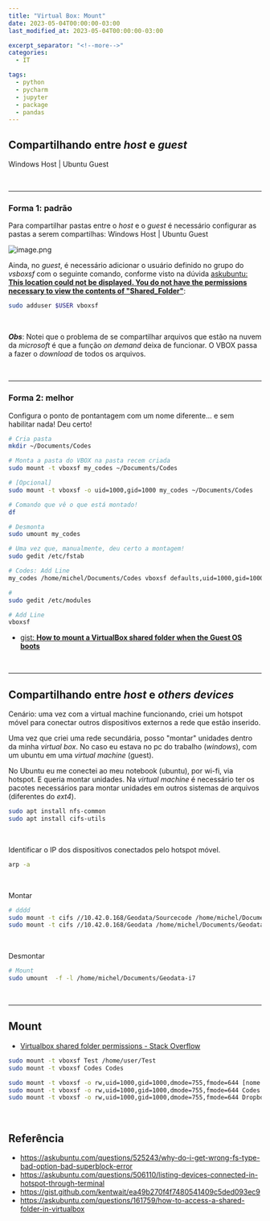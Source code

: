 ```yaml
---
title: "Virtual Box: Mount"
date: 2023-05-04T00:00:00-03:00
last_modified_at: 2023-05-04T00:00:00-03:00

excerpt_separator: "<!--more-->"
categories:
  - IT

tags:
  - python
  - pycharm
  - jupyter
  - package
  - pandas
---
```


## Compartilhando entre _host_ e _guest_

Windows Host | Ubuntu Guest

<br>

---

### Forma 1: padrão

Para compartilhar pastas entre o _host_ e o _guest_ é necessário configurar as pastas a serem compartilhas:
Windows Host | Ubuntu Guest

![image.png](https://i.imgur.com/WYtxNTy.png)

Ainda, no _guest_, é necessário adicionar o usuário definido no grupo do _vsboxsf_ com o seguinte comando, conforme visto na dúvida
[askubuntu: **This location could not be displayed. You do not have the permissions necessary to view the contents of "Shared_Folder"**](https://askubuntu.com/questions/890729/this-location-could-not-be-displayed-you-do-not-have-the-permissions-necessary):

```bash
sudo adduser $USER vboxsf
```

<br>

**_Obs_**: Notei que o problema de se compartilhar arquivos que estão na nuvem da _microsoft_ é que a função _on demand_ deixa de funcionar. O VBOX passa a fazer o _download_ de todos os arquivos.

<br>

---

### Forma 2: melhor

Configura o ponto de pontantagem com um nome diferente... e sem habilitar nada! Deu certo!

```bash
# Cria pasta
mkdir ~/Documents/Codes

# Monta a pasta do VBOX na pasta recem criada
sudo mount -t vboxsf my_codes ~/Documents/Codes

# [Opcional]
sudo mount -t vboxsf -o uid=1000,gid=1000 my_codes ~/Documents/Codes

# Comando que vê o que está montado!
df

# Desmonta
sudo umount my_codes
```

```bash
# Uma vez que, manualmente, deu certo a montagem!
sudo gedit /etc/fstab

# Codes: Add Line
my_codes /home/michel/Documents/Codes vboxsf defaults,uid=1000,gid=1000,umask=0022 0 0

#
sudo gedit /etc/modules

# Add Line
vboxsf
```

- [gist: **How to mount a VirtualBox shared folder when the Guest OS boots**](https://gist.github.com/kentwait/ea49b270f4f7480541409c5ded093ec9)

<br>

---

## Compartilhando entre _host_ e _others devices_

Cenário: uma vez com a virtual machine funcionando, criei um hotspot móvel para conectar outros dispositivos externos a rede que estão inserido.

Uma vez que criei uma rede secundária, posso "montar" unidades dentro da minha _virtual box_.
No caso eu estava no pc do trabalho (_windows_), com um ubuntu em uma _virtual machine_ (guest).

No Ubuntu eu me conectei ao meu notebook (ubuntu), por wi-fi, via hotspot. E queria montar unidades.
Na _virtual machine_ é necessário ter os pacotes necessários para montar unidades em outros sistemas de arquivos (diferentes do _ext4_).

```bash
sudo apt install nfs-common
sudo apt install cifs-utils
```

<br>

Identificar o IP dos dispositivos conectados pelo hotspot móvel.

```bash
arp -a
```

<br>

Montar

```bash
# dddd
sudo mount -t cifs //10.42.0.168/Geodata/Sourcecode /home/michel/Documents/Geodata-i7 -o username=michel
sudo mount -t cifs //10.42.0.168/Geodata /home/michel/Documents/Geodata-i7 -o uid=1000,username=michel,password=*****
```

<br>

Desmontar

```bash
# Mount
sudo umount  -f -l /home/michel/Documents/Geodata-i7
```

<br>

---

## Mount

- [Virtualbox shared folder permissions - Stack Overflow](https://stackoverflow.com/questions/26740113/virtualbox-shared-folder-permissions)

```bash
sudo mount -t vboxsf Test /home/user/Test
sudo mount -t vboxsf Codes Codes

sudo mount -t vboxsf -o rw,uid=1000,gid=1000,dmode=755,fmode=644 [nome no VBOX] [caminho no host]
sudo mount -t vboxsf -o rw,uid=1000,gid=1000,dmode=755,fmode=644 Codes /media/Codes/
sudo mount -t vboxsf -o rw,uid=1000,gid=1000,dmode=755,fmode=644 Dropbox ~/Dropbox/
```

<br>

## Referência

- https://askubuntu.com/questions/525243/why-do-i-get-wrong-fs-type-bad-option-bad-superblock-error
- https://askubuntu.com/questions/506110/listing-devices-connected-in-hotspot-through-terminal
- https://gist.github.com/kentwait/ea49b270f4f7480541409c5ded093ec9
- https://askubuntu.com/questions/161759/how-to-access-a-shared-folder-in-virtualbox

